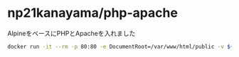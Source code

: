 # np21kanayama/php-apache

AlpineをベースにPHPとApacheを入れました

```sh
docker run -it --rm -p 80:80 -e DocumentRoot=/var/www/html/public -v ${pwd}:/var/www/html -v ${pwd}/init.sh:/init.sh np21kanayama/php-apache
```